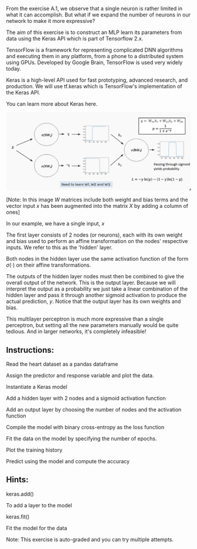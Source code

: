 From the exercise A.1, we observe that a single neuron is rather limited in what it can accomplish. But what if we expand the number of neurons in our network to make it more expressive? 

The aim of this exercise is to construct an MLP learn its parameters from data using the Keras API which is part of Tensorflow 2.x.

TensorFlow is a framework for representing complicated DNN algorithms and executing them in any platform, from a phone to a distributed system using GPUs. Developed by Google Brain, TensorFlow is used very widely today.

Keras is a high-level API used for fast prototyping, advanced research, and production. We will use tf.keras which is TensorFlow's implementation of the Keras API.

You can learn more about Keras here.

![img](plot.png)



[Note: In this image $W$ matrices include both weight and bias terms and the vector input $x$ has been augmented into the matrix $X$ by adding a column of ones]

In our example, we have a single input, $x$  

The first layer consists of 2 nodes (or neurons), each with its own weight and bias used to perform an affine transformation on the nodes' respective inputs. We refer to this as the 'hidden' layer. 

Both nodes in the hidden layer use the same activation function of the form $\sigma\left(\cdot\right)$ on their affine transformations.

The outputs of the hidden layer nodes must then be combined to give the overall output of the network. This is the output layer. Because we will interpret the output as a probability we just take a linear combination of the hidden layer and pass it through another sigmoid activation to produce the actual prediction, $y$.  Notice that the output layer has its own weights and bias.

This multilayer perceptron is much more expressive than a single perceptron, but setting all the new parameters manually would be quite tedious. And in larger networks, it's completely infeasible!



## **Instructions:**

Read the heart dataset as a pandas dataframe

Assign the predictor and response variable and plot the data.

Instantiate a Keras model

Add a hidden layer with 2 nodes and a sigmoid activation function

Add an output layer by choosing the number of nodes and the activation function

Compile the model with binary cross-entropy as the loss function

Fit the data on the model by specifying the number of epochs.

Plot the training history

Predict using the model and compute the accuracy



## **Hints:**

keras.add()

To add a layer to the model

keras.fit()

Fit the model for the data


Note: This exercise is auto-graded and you can try multiple attempts. 
